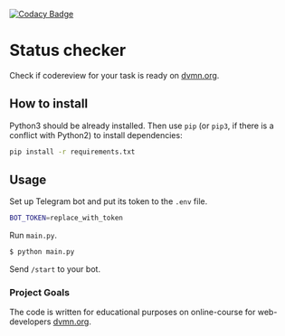 [![Codacy Badge](https://api.codacy.com/project/badge/Grade/5700d2d4ac25487f927e8bc5a00ac113)](https://www.codacy.com/manual/Krendelev/bots1_devman?utm_source=github.com&amp;utm_medium=referral&amp;utm_content=Krendelev/bots1_devman&amp;utm_campaign=Badge_Grade)


# Status checker

Check if codereview for your task is ready on [dvmn.org](https://dvmn.org/).

## How to install

Python3 should be already installed.
Then use `pip` (or `pip3`, if there is a conflict with Python2) to install dependencies:

```bash
pip install -r requirements.txt
```

## Usage

Set up Telegram bot and put its token to the `.env` file.

```bash
BOT_TOKEN=replace_with_token
```

Run `main.py`.

```bash
$ python main.py
```

Send `/start` to your bot.

### Project Goals

The code is written for educational purposes on online-course for web-developers [dvmn.org](https://dvmn.org/).
